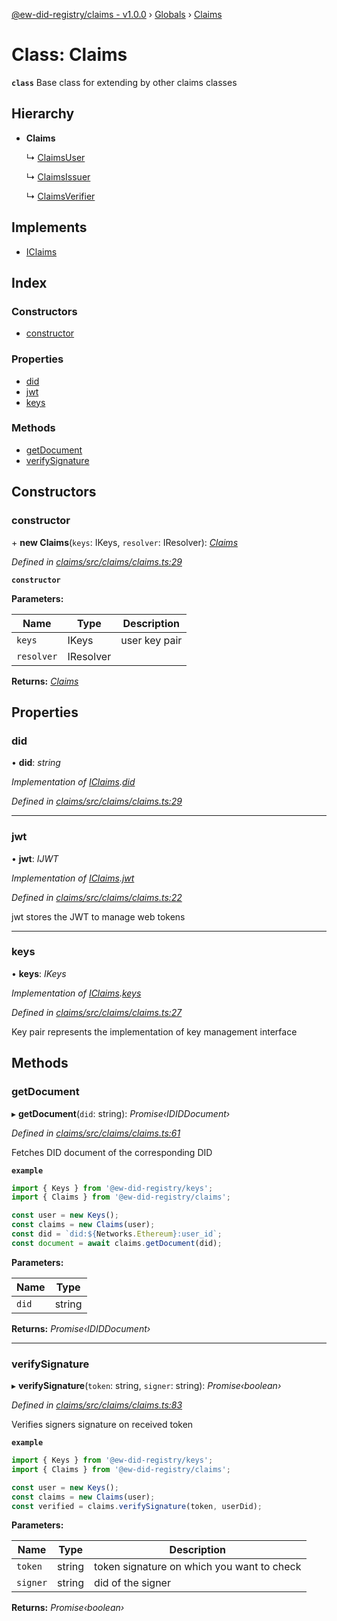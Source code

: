 [@ew-did-registry/claims - v1.0.0](../README.md) › [Globals](../globals.md) › [Claims](claims.md)

# Class: Claims

**`class`** 
Base class for extending by other claims classes

## Hierarchy

* **Claims**

  ↳ [ClaimsUser](claimsuser.md)

  ↳ [ClaimsIssuer](claimsissuer.md)

  ↳ [ClaimsVerifier](claimsverifier.md)

## Implements

* [IClaims](../interfaces/iclaims.md)

## Index

### Constructors

* [constructor](claims.md#constructor)

### Properties

* [did](claims.md#did)
* [jwt](claims.md#jwt)
* [keys](claims.md#keys)

### Methods

* [getDocument](claims.md#getdocument)
* [verifySignature](claims.md#verifysignature)

## Constructors

###  constructor

\+ **new Claims**(`keys`: IKeys, `resolver`: IResolver): *[Claims](claims.md)*

*Defined in [claims/src/claims/claims.ts:29](https://github.com/energywebfoundation/ew-did-registry/blob/162cbcc/packages/claims/src/claims/claims.ts#L29)*

**`constructor`** 

**Parameters:**

Name | Type | Description |
------ | ------ | ------ |
`keys` | IKeys | user key pair |
`resolver` | IResolver |   |

**Returns:** *[Claims](claims.md)*

## Properties

###  did

• **did**: *string*

*Implementation of [IClaims](../interfaces/iclaims.md).[did](../interfaces/iclaims.md#did)*

*Defined in [claims/src/claims/claims.ts:29](https://github.com/energywebfoundation/ew-did-registry/blob/162cbcc/packages/claims/src/claims/claims.ts#L29)*

___

###  jwt

• **jwt**: *IJWT*

*Implementation of [IClaims](../interfaces/iclaims.md).[jwt](../interfaces/iclaims.md#jwt)*

*Defined in [claims/src/claims/claims.ts:22](https://github.com/energywebfoundation/ew-did-registry/blob/162cbcc/packages/claims/src/claims/claims.ts#L22)*

jwt stores the JWT to manage web tokens

___

###  keys

• **keys**: *IKeys*

*Implementation of [IClaims](../interfaces/iclaims.md).[keys](../interfaces/iclaims.md#keys)*

*Defined in [claims/src/claims/claims.ts:27](https://github.com/energywebfoundation/ew-did-registry/blob/162cbcc/packages/claims/src/claims/claims.ts#L27)*

Key pair represents the implementation of key management interface

## Methods

###  getDocument

▸ **getDocument**(`did`: string): *Promise‹IDIDDocument›*

*Defined in [claims/src/claims/claims.ts:61](https://github.com/energywebfoundation/ew-did-registry/blob/162cbcc/packages/claims/src/claims/claims.ts#L61)*

Fetches DID document of the corresponding DID

**`example`** 
```typescript
import { Keys } from '@ew-did-registry/keys';
import { Claims } from '@ew-did-registry/claims';

const user = new Keys();
const claims = new Claims(user);
const did = `did:${Networks.Ethereum}:user_id`;
const document = await claims.getDocument(did);
```

**Parameters:**

Name | Type |
------ | ------ |
`did` | string |

**Returns:** *Promise‹IDIDDocument›*

___

###  verifySignature

▸ **verifySignature**(`token`: string, `signer`: string): *Promise‹boolean›*

*Defined in [claims/src/claims/claims.ts:83](https://github.com/energywebfoundation/ew-did-registry/blob/162cbcc/packages/claims/src/claims/claims.ts#L83)*

Verifies signers signature on received token

**`example`** 
```typescript
import { Keys } from '@ew-did-registry/keys';
import { Claims } from '@ew-did-registry/claims';

const user = new Keys();
const claims = new Claims(user);
const verified = claims.verifySignature(token, userDid);
```

**Parameters:**

Name | Type | Description |
------ | ------ | ------ |
`token` | string | token signature on which you want to check |
`signer` | string | did of the signer  |

**Returns:** *Promise‹boolean›*
